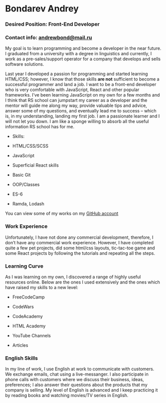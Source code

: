 # Bondarev Andrey

### Desired Position: Front-End Developer

### Contact info: andrewbond@mail.ru

My goal is to learn programming and become a developer in the near future. I graduated from a university with a degree in linguistics and currently, I work as a pre-sales/support operator for a company that develops and sells software solutions.

Last year I developed a passion for programming and started learning HTML/CSS; however, I know that those skills **are not** sufficient to become a successful programmer and land a job. I want to be a front-end developer who is very comfortable with JavaScript, React and other popular frameworks. I’ve been learning JavaScript on my own for a few months and I think that RS school can jumpstart my career as a developer and the mentor will guide me along my way, provide valuable tips and advice, answer some of my questions, and eventually lead me to success – which is, in my understanding, landing my first job. I am a passionate learner and I will not let you down. I am like a sponge willing to absorb all the useful information RS school has for me.

- Skills:

- HTML/CSS/SCSS

- JavaScript

- Superficial React skills

- Basic Git

- OOP/Classes

- ES-6

- Ramda, Lodash

You can view some of my works on my [GitHub account](https://github.com/letsget)

### Work Experience

Unfortunately, I have not done any commercial development, therefore, I don’t have any commercial work experience. However, I have completed quite a few pet projects, did some html/css layouts, tic-tac-toe game and some React projects by following the tutorials and repeating all the steps.

### Learning Curve

As I was learning on my own, I discovered a range of highly useful resources online. Below are the ones I used extensively and the ones which have raised my skills to a new level:

- FreeCodeCamp

- CodeWars

- CodeAcademy

- HTML Academy

- YouTube Channels

- Articles

### English Skills

In my line of work, I use English at work to communicate with customers. We exchange emails, chat using a live-messanger. I also participate in phone calls with customers where we discuss their business, ideas, preferences; I also answer their questions about the products that my company is selling. My level of English is advanced and I keep practicing it by reading books and watching movies/TV series in English.

